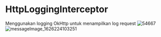 # HttpLoggingInterceptor

Menggunakan logging OkHttp untuk menampilkan log request
![54667](https://user-images.githubusercontent.com/54460781/125547920-37d3836b-0e4f-4a4c-90d7-2f94c9739c33.jpg)
![messageImage_1626224103251](https://user-images.githubusercontent.com/54460781/125547928-38f35fa0-b60f-4be7-b5d0-1ce941d4ea77.jpg)

